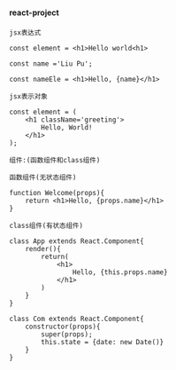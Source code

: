 #### react-project

`jsx表达式`
```
const element = <h1>Hello world<h1>

const name ='Liu Pu';

const nameEle = <h1>Hello, {name}</h1>
```

`jsx表示对象`
```
const element = (
    <h1 className='greeting'>
        Hello, World!
    </h1>
);
```
`组件:(函数组件和class组件)`

`函数组件(无状态组件)`
```
function Welcome(props){
    return <h1>Hello, {props.name}</h1>
}
```
`class组件(有状态组件)`
```
class App extends React.Component{
    render(){
        return(
            <h1>
                Hello, {this.props.name}
            </h1>
        )
    }
}

class Com extends React.Component{
    constructor(props){
        super(props);
        this.state = {date: new Date()}
    }
}
```